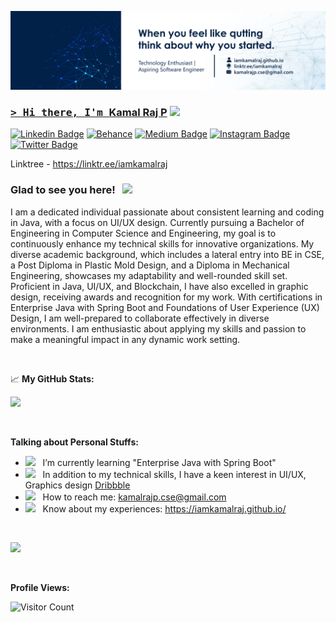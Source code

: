 <a href="https://www.linkedin.com/in/iamkamalraj">![Kamal Raj](https://github.com/iamkamalraj/iamkamalraj/blob/c596718ebbcb59e2f3ee3198e3344a651099d77c/LatestBanner.webp) 

### <samp>&gt; Hi there, I'm <a href="https://iamkamalraj.github.io/" target="_blank">Kamal Raj P</a> <img src="https://media.giphy.com/media/hvRJCLFzcasrR4ia7z/giphy.gif" width="25"> </samp>
[![Linkedin Badge](https://img.shields.io/badge/-LinkedIn-0e76a8?style=flat-square&logo=Linkedin&logoColor=white)](https://www.linkedin.com/in/iamkamalraj/)
[![Behance](https://img.shields.io/badge/Behance-1769ff?logo=behance&logoColor=white)](https://www.behance.net/iamkamalraj)
[![Medium Badge](https://img.shields.io/badge/CodePen-%2312100E.svg?&style=for-square&logo=medium&logoColor=white)](https://codepen.io/iamkamalraj)
[![Instagram Badge](https://img.shields.io/badge/-Instagram-e4405f?style=flat-square&logo=Instagram&logoColor=white)](https://instagram.com/kamalrajpoovannan/)
[![Twitter Badge](https://img.shields.io/badge/-Twitter-00acee?style=flat-square&logo=Twitter&logoColor=white)](https://twitter.com/iam_kamalraj/)

Linktree - https://linktr.ee/iamkamalraj

### Glad to see you here! &nbsp; ![](https://linktr.ee/iamkamalraj)

I am a dedicated individual passionate about consistent learning and coding in Java, with a focus on UI/UX design. Currently pursuing a Bachelor of Engineering in Computer Science and Engineering, my goal is to continuously enhance my technical skills for innovative organizations. My diverse academic background, which includes a lateral entry into BE in CSE, a Post Diploma in Plastic Mold Design, and a Diploma in Mechanical Engineering, showcases my adaptability and well-rounded skill set. Proficient in Java, UI/UX, and Blockchain, I have also excelled in graphic design, receiving awards and recognition for my work. With certifications in Enterprise Java with Spring Boot and Foundations of User Experience (UX) Design, I am well-prepared to collaborate effectively in diverse environments. I am enthusiastic about applying my skills and passion to make a meaningful impact in any dynamic work setting.

</br>

📈 **My GitHub Stats:**

![](https://github-readme-streak-stats.herokuapp.com/?user=iamkamalraj&theme=dark&hide_border=false)


</br>

**Talking about Personal Stuffs:**


- <img src="https://github.com/Gapur/Gapur/blob/main/assets/lightning.gif?raw=true" width="21" />&nbsp;&nbsp; I’m currently learning "Enterprise Java with Spring Boot"
- <img src="https://github.com/Gapur/Gapur/blob/main/assets/laptop.gif?raw=true" width="21" />&nbsp;&nbsp; In addition to my technical skills, I have a keen interest in UI/UX,  Graphics design [Dribbble](https://dribbble.com/iamkamalraj)
- <img src="https://github.com/Gapur/Gapur/blob/main/assets/letterbox.gif?raw=true" width="21" />&nbsp;&nbsp; How to reach me: kamalrajp.cse@gmail.com
- <img src="https://github.com/Gapur/Gapur/blob/main/assets/developer.gif?raw=true" width="21" />&nbsp;&nbsp; Know about my experiences: https://iamkamalraj.github.io/


</br>


![](https://github-profile-trophy.vercel.app/?username=iamkamalraj&theme=onestar&no-frame=false&no-bg=true&margin-w=4)

<br>

**Profile Views:**
</br>

![Visitor Count](https://profile-counter.glitch.me/{iamkamalraj}/count.svg)

<!--END_SECTION:waka-->





